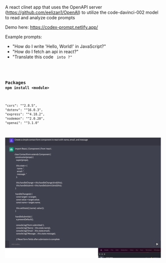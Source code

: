 A react clinet app that uses the OpenAPI server (https://github.com/eelizan1/OpenAI) to utilize the code-davinci-002
model to read and analyze code prompts

Demo here: https://codex-prompt.netlify.app/

Example prompts: 
- "How do I write 'Hello, World!' in JavaScript?" 
- "How do I fetch an api in react?"
- "Translate this code <code> into <language>?" 


### Packages `npm install <module>`

    "cors": "^2.8.5",
    "dotenv": "^16.0.3",
    "express": "^4.18.2",
    "nodemon": "^2.0.20",
    "openai": "^3.1.0"

![Alt text](/images/demo.png "Home Page")
